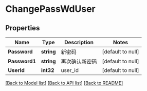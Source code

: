 # ChangePassWdUser

## Properties
Name | Type | Description | Notes
------------ | ------------- | ------------- | -------------
**Password** | **string** | 新密码 | [default to null]
**Password1** | **string** | 再次确认新密码 | [default to null]
**UserId** | **int32** | user_id | [default to null]

[[Back to Model list]](../README.md#documentation-for-models) [[Back to API list]](../README.md#documentation-for-api-endpoints) [[Back to README]](../README.md)



